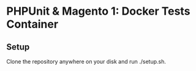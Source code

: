 # PHPUnit & Magento 1: Docker Tests Container

## Setup
Clone the repository anywhere on your disk and run ./setup.sh.
